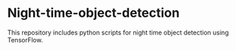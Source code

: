 # Night-time-object-detection
This repository includes python scripts for night time object detection using TensorFlow.
